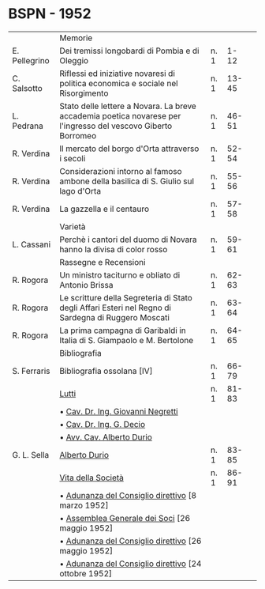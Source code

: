 # BSPN - 1952

<table>
    <tr>
        <td></td>
        <td>Memorie</td>
        <td></td>
        <td></td>
        <td></td>
    </tr>
    <tr>
        <td>E. Pellegrino</td>
        <td>Dei tremissi longobardi di Pombia e di Oleggio</td>
        <td>n. 1</td>
        <td>1-12</td>
        <td></td>
    </tr>
    <tr>
        <td>C. Salsotto</td>
        <td>Riflessi ed iniziative novaresi di politica economica e sociale nel Risorgimento</td>
        <td>n. 1</td>
        <td>13-45</td>
        <td></td>
    </tr>
    <tr>
        <td>L. Pedrana</td>
        <td>Stato delle lettere a Novara. La breve accademia poetica novarese per l'ingresso del vescovo Giberto
            Borromeo
        </td>
        <td>n. 1</td>
        <td>46-51</td>
        <td></td>
    </tr>
    <tr>
        <td>R. Verdina</td>
        <td>Il mercato del borgo d'Orta attraverso i secoli</td>
        <td>n. 1</td>
        <td>52-54</td>
        <td></td>
    </tr>
    <tr>
        <td>R. Verdina</td>
        <td>Considerazioni intorno al famoso ambone della basilica di S. Giulio sul lago d'Orta</td>
        <td>n. 1</td>
        <td>55-56</td>
        <td></td>
    </tr>
    <tr>
        <td>R. Verdina</td>
        <td>La gazzella e il centauro</td>
        <td>n. 1</td>
        <td>57-58</td>
        <td></td>
    </tr>
    <tr>
        <td></td>
        <td>Variet&agrave;</td>
        <td></td>
        <td></td>
        <td></td>
    </tr>
    <tr>
        <td>L. Cassani</td>
        <td>Perch&egrave; i cantori del duomo di Novara hanno la divisa di color rosso</td>
        <td>n. 1</td>
        <td>59-61</td>
        <td></td>
    </tr>
    <tr>
        <td></td>
        <td>Rassegne e Recensioni</td>
        <td></td>
        <td></td>
        <td></td>
    </tr>
    <tr>
        <td>R. Rogora</td>
        <td>Un ministro taciturno e obliato di Antonio Brissa</td>
        <td>n. 1</td>
        <td>62-63</td>
        <td></td>
    </tr>
    <tr>
        <td>R. Rogora</td>
        <td>Le scritture della Segreteria di Stato degli Affari Esteri nel Regno di Sardegna di Ruggero Moscati</td>
        <td>n. 1</td>
        <td>63-64</td>
        <td></td>
    </tr>
    <tr>
        <td>R. Rogora</td>
        <td>La prima campagna di Garibaldi in Italia di S. Giampaolo e M. Bertolone</td>
        <td>n. 1</td>
        <td>64-65</td>
        <td></td>
    </tr>
    <tr>
        <td></td>
        <td>Bibliografia</td>
        <td></td>
        <td></td>
        <td></td>
    </tr>
    <tr>
        <td>S. Ferraris</td>
        <td>Bibliografia ossolana [IV]</td>
        <td>n. 1</td>
        <td>66-79</td>
        <td></td>
    </tr>
    <tr>
        <td></td>
        <td><a href="http://www.ssno.it/BSPNo/bspn_vita52.html#521">Lutti</a></td>
        <td>n. 1</td>
        <td>81-83</td>
        <td></td>
    </tr>
    <tr>
        <td></td>
        <td>&bullet; <a href="http://www.ssno.it/BSPNo/bspn_vita52.html#522">Cav. Dr. Ing. Giovanni Negretti</a></td>
        <td></td>
        <td></td>
        <td></td>
    </tr>
    <tr>
        <td></td>
        <td>&bullet; <a href="http://www.ssno.it/BSPNo/bspn_vita52.html#523">Cav. Dr. Ing. G. Decio</a></td>
        <td></td>
        <td></td>
        <td></td>
    </tr>
    <tr>
        <td></td>
        <td>&bullet; <a href="http://www.ssno.it/BSPNo/bspn_vita52.html#524">Avv. Cav. Alberto Durio</a></td>
        <td></td>
        <td></td>
        <td></td>
    </tr>
    <tr>
        <td>G. L. Sella</td>
        <td><a href="http://www.ssno.it/BSPNo/bspn_vita52.html#525">Alberto Durio</a></td>
        <td>n. 1</td>
        <td>83-85</td>
        <td></td>
    </tr>
    <tr>
        <td></td>
        <td><a href="http://www.ssno.it/BSPNo/bspn_vita52.html#520">Vita della Societ&agrave;</a></td>
        <td>n. 1</td>
        <td>86-91</td>
        <td></td>
    </tr>
    <tr>
        <td></td>
        <td>&bullet; <a href="http://www.ssno.it/BSPNo/bspn_vita52.html#520-1">Adunanza del Consiglio direttivo</a> [8
            marzo 1952]
        </td>
        <td></td>
        <td></td>
        <td></td>
    </tr>
    <tr>
        <td></td>
        <td>&bullet; <a href="http://www.ssno.it/BSPNo/bspn_vita52.html#520-2">Assemblea Generale dei Soci</a> [26
            maggio 1952]
        </td>
        <td></td>
        <td></td>
        <td></td>
    </tr>
    <tr>
        <td></td>
        <td>&bullet; <a href="http://www.ssno.it/BSPNo/bspn_vita52.html#520-3">Adunanza del Consiglio direttivo</a> [26
            maggio 1952]
        </td>
        <td></td>
        <td></td>
        <td></td>
    </tr>
    <tr>
        <td></td>
        <td>&bullet; <a href="http://www.ssno.it/BSPNo/bspn_vita52.html#520-4">Adunanza del Consiglio direttivo</a> [24
            ottobre 1952]
        </td>
        <td></td>
        <td></td>
        <td></td>
    </tr>
</table>